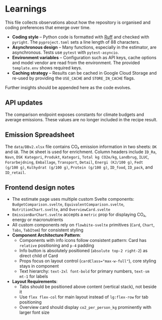 # Learnings

This file collects observations about how the repository is organised and coding preferences that emerge over time.

- **Coding style** – Python code is formatted with [Ruff](https://github.com/astral-sh/ruff) and checked with `pyright`.  The `pyproject.toml` sets a line length of 88 characters.
- **Asynchronous design** – Many functions, especially in the estimator, are asynchronous.  Tests use `pytest` with `pytest-asyncio`.
- **Environment variables** – Configuration such as API keys, cache options and model vendor are read from the environment.  The provided `template.env` shows required keys.
- **Caching strategy** – Results can be cached in Google Cloud Storage and re-used by providing the `USE_CACHE` and `STORE_IN_CACHE` flags.

Further insights should be appended here as the code evolves.

## API updates
The comparison endpoint exposes constants for climate budgets and average
emissions. These values are no longer included in the recipe result.

## Emission Spreadsheet

The `data/DBv2.xlsx` file contains CO₂ emission information in two sheets: `DK`
and `GB`.  The `DK` sheet is used for enrichment.  Column headers include
`ID_Ra`, `Navn`, `DSK Kategori`, `Produkt`, `Kategori`, `Total kg CO2e/kg`,
`Landbrug`, `ILUC`, `Forarbejdning`, `Emballage`, `Transport`, `Detail`,
`Energi (KJ/100 g)`, `Fedt (g/100 g)`, `Kulhydrat (g/100 g)`, `Protein (g/100 g)`,
`ID_food`, `ID_pack`, and `ID_retail`.

## Frontend design notes
- The estimate page uses multiple custom Svelte components: `BudgetComparison.svelte`, `EquivalentComparison.svelte`, `NutritionChart.svelte`, and `OverviewCard.svelte`
- `EmissionBarChart.svelte` accepts a `metric` prop for displaying CO₂, energy or macronutrients
- All custom components rely on `flowbite-svelte` primitives (`Card`, `Chart`, `Tabs`, `TabItem`) for consistent styling
- **Component Architecture Pattern**: 
  - Components with info icons follow consistent pattern: Card has `relative` positioning and `p-4` padding
  - Info button is absolutely positioned (`absolute top-2 right-2`) as direct child of Card
  - Props focus on layout control (`cardClass="max-w-full"`), core styling stays in component
  - Text hierarchy: `text-2xl font-bold` for primary numbers, `text-sm mt-1` for labels
- **Layout Requirements**: 
  - Tabs should be positioned above content (vertical stack), not beside it
  - Use `flex flex-col` for main layout instead of `lg:flex-row` for tab positioning
  - Overview card should display `co2_per_person_kg` prominently with larger font size
